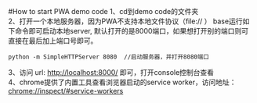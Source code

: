 #How to start PWA demo code
1、cd到demo code的文件夹  
2、打开一个本地服务器，因为PWA不支持本地文件协议（file://  ）
    base运行如下命令即可启动本地server, 默认打开的是8000端口，如果想打开别的端口则可直接在最后加上端口号即可。

    python -m SimpleHTTPServer 8080  //启动服务器，并打开8080端口


3、访问 url: [http://localhost:8000/](http://localhost:8000/) 即可，打开console控制台查看  
4、chrome提供了内置工具查看浏览器启动的service worker，访问地址：[chrome://inspect/#service-workers](chrome://inspect/#service-workers) 
